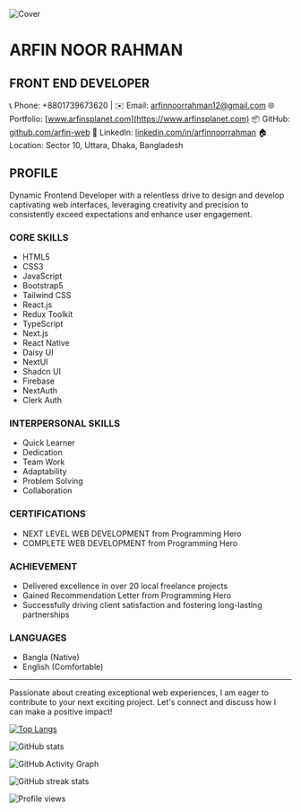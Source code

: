  ![Cover](https://cdn.sanity.io/images/ymxgha9c/production/6b0ae02a1ee4746294e8fdc7b32934d23b8d52b0-3525x597.png?w=3840&q=75&fit=clip&auto=format)

# ARFIN NOOR RAHMAN
## FRONT END DEVELOPER

📞 Phone: +8801739673620 | ✉️ Email: arfinnoorrahman12@gmail.com
🌐 Portfolio: [www.arfinsplanet.com](https://www.arfinsplanet.com)
📦 GitHub: [github.com/arfin-web](https://github.com/arfin-web)
💼 LinkedIn: [linkedin.com/in/arfinnoorrahman](https://www.linkedin.com/in/arfinnoorrahman)
🏠 Location: Sector 10, Uttara, Dhaka, Bangladesh

## PROFILE
Dynamic Frontend Developer with a relentless drive to design and develop captivating web interfaces, leveraging creativity and precision
to consistently exceed expectations and enhance user engagement.

### CORE SKILLS
- HTML5
- CSS3
- JavaScript
- Bootstrap5
- Tailwind CSS
- React.js
- Redux Toolkit
- TypeScript
- Next.js
- React Native
- Daisy UI
- NextUI
- Shadcn UI
- Firebase
- NextAuth
- Clerk Auth

### INTERPERSONAL SKILLS
- Quick Learner
- Dedication
- Team Work
- Adaptability
- Problem Solving
- Collaboration

### CERTIFICATIONS
- NEXT LEVEL WEB DEVELOPMENT from Programming Hero
- COMPLETE WEB DEVELOPMENT from Programming Hero

### ACHIEVEMENT
- Delivered excellence in over 20 local freelance projects
- Gained Recommendation Letter from Programming Hero
- Successfully driving client satisfaction and fostering long-lasting partnerships

### LANGUAGES
- Bangla (Native)
- English (Comfortable)

---

Passionate about creating exceptional web experiences, I am eager to contribute to your next exciting project. Let's connect and discuss how I can make a positive impact!
 

[![Top Langs](https://github-readme-stats.vercel.app/api/top-langs/?username=arfin-web)](https://github.com/anuraghazra/github-readme-stats)

![GitHub stats](https://github-readme-stats.vercel.app/api?username=arfin-web&show_icons=true)  

![GitHub Activity Graph](https://activity-graph.herokuapp.com/graph?username=arfin-web)  

![GitHub streak stats](https://github-readme-streak-stats.herokuapp.com/?user=arfin-web)  

![Profile views](https://gpvc.arturio.dev/arfin-web)  

